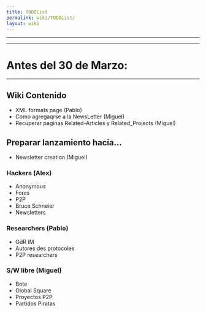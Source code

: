 ```yaml
---
title: TODOList
permalink: wiki/TODOList/
layout: wiki
---
```


------------------------------------------------------------------------

------------------------------------------------------------------------

Antes del 30 de Marzo:
======================

------------------------------------------------------------------------

Wiki Contenido
--------------

-   XML formats page (Pablo)
-   Como agregaqrse a la NewsLetter (Miguel)
-   Recuperar paginas Related-Articles y Related\_Projects (Miguel)

Preparar lanzamiento hacia...
-----------------------------

-   Newsletter creation (Miguel)

### Hackers (Alex)

-   Anonymous
-   Foros
-   P2P
-   Bruce Schneier
-   Newsletters

### Researchers (Pablo)

-   GdR IM
-   Autores des protocoles
-   P2P researchers

### S/W libre (Miguel)

-   Bote
-   Global Square
-   Proyectos P2P
-   Partidos Piratas

